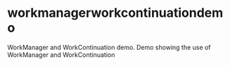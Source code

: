 # workmanagerworkcontinuationdemo
WorkManager and WorkContinuation demo.
Demo showing the use of WorkManager and WorkContinuation
